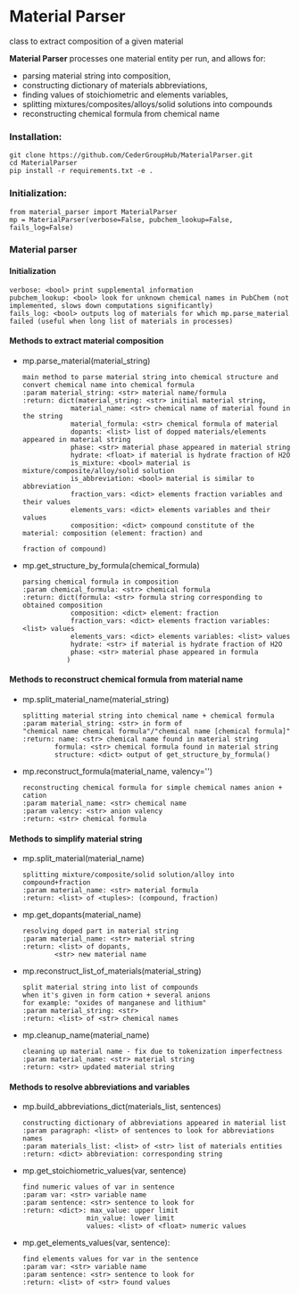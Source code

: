 # Material Parser
class to extract composition of a given material

**Material Parser** processes one material entity per run, and allows for:

 * parsing material string into composition,
 * constructing dictionary of materials abbreviations,
 * finding values of stoichiometric and elements variables,
 * splitting mixtures/composites/alloys/solid solutions into compounds
 * reconstructing chemical formula from chemical name
 
### Installation:
```
git clone https://github.com/CederGroupHub/MaterialParser.git
cd MaterialParser
pip install -r requirements.txt -e .
```

### Initialization:
```
from material_parser import MaterialParser
mp = MaterialParser(verbose=False, pubchem_lookup=False, fails_log=False)

```

### Material parser

#### Initialization

 ```
 verbose: <bool> print supplemental information
 pubchem_lookup: <bool> look for unknown chemical names in PubChem (not implemented, slows down computations significantly)
 fails_log: <bool> outputs log of materials for which mp.parse_material failed (useful when long list of materials in processes)
 ```

#### Methods to extract material composition

 * mp.parse_material(material_string)
     ```
     main method to parse material string into chemical structure and
     convert chemical name into chemical formula
    :param material_string: <str> material name/formula
    :return: dict(material_string: <str> initial material string,
                 material_name: <str> chemical name of material found in the string
                 material_formula: <str> chemical formula of material
                 dopants: <list> list of dopped materials/elements appeared in material string
                 phase: <str> material phase appeared in material string
                 hydrate: <float> if material is hydrate fraction of H2O
                 is_mixture: <bool> material is mixture/composite/alloy/solid solution
                 is_abbreviation: <bool> material is similar to abbreviation
                 fraction_vars: <dict> elements fraction variables and their values
                 elements_vars: <dict> elements variables and their values
                 composition: <dict> compound constitute of the material: composition (element: fraction) and
                                                                        fraction of compound)
     ```

 * mp.get_structure_by_formula(chemical_formula)
     ```
     parsing chemical formula in composition
    :param chemical_formula: <str> chemical formula
    :return: dict(formula: <str> formula string corresponding to obtained composition
                 composition: <dict> element: fraction
                 fraction_vars: <dict> elements fraction variables: <list> values
                 elements_vars: <dict> elements variables: <list> values
                 hydrate: <str> if material is hydrate fraction of H2O
                 phase: <str> material phase appeared in formula
                )
     ```

#### Methods to reconstruct chemical formula from material name

 * mp.split_material_name(material_string)
    ```
    splitting material string into chemical name + chemical formula
    :param material_string: <str> in form of
    "chemical name chemical formula"/"chemical name [chemical formula]"
    :return: name: <str> chemical name found in material string
            formula: <str> chemical formula found in material string
            structure: <dict> output of get_structure_by_formula()
    ```

 * mp.reconstruct_formula(material_name, valency='')
    ```
    reconstructing chemical formula for simple chemical names anion + cation
    :param material_name: <str> chemical name
    :param valency: <str> anion valency
    :return: <str> chemical formula
    ```

#### Methods to simplify material string

 * mp.split_material(material_name)
    ```
    splitting mixture/composite/solid solution/alloy into compound+fraction
    :param material_name: <str> material formula
    :return: <list> of <tuples>: (compound, fraction)
    ```

 * mp.get_dopants(material_name)
    ```
    resolving doped part in material string
    :param material_name: <str> material string
    :return: <list> of dopants,
            <str> new material name
    ```
 * mp.reconstruct_list_of_materials(material_string)
    ```
    split material string into list of compounds
    when it's given in form cation + several anions
    for example: "oxides of manganese and lithium"
    :param material_string: <str>
    :return: <list> of <str> chemical names
    ```

 * mp.cleanup_name(material_name)
    ```
    cleaning up material name - fix due to tokenization imperfectness
    :param material_name: <str> material string
    :return: <str> updated material string
    ```

#### Methods to resolve abbreviations and variables

 * mp.build_abbreviations_dict(materials_list, sentences)
    ```
    constructing dictionary of abbreviations appeared in material list
    :param paragraph: <list> of sentences to look for abbreviations names
    :param materials_list: <list> of <str> list of materials entities
    :return: <dict> abbreviation: corresponding string
    ```

 * mp.get_stoichiometric_values(var, sentence)
    ```
    find numeric values of var in sentence
    :param var: <str> variable name
    :param sentence: <str> sentence to look for
    :return: <dict>: max_value: upper limit
                    min_value: lower limit
                    values: <list> of <float> numeric values
    ```

 * mp.get_elements_values(var, sentence):
    ```
    find elements values for var in the sentence
    :param var: <str> variable name
    :param sentence: <str> sentence to look for
    :return: <list> of <str> found values
    ```
